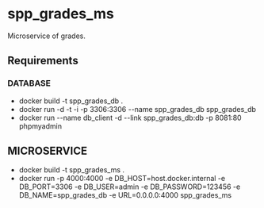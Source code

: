 # spp_grades_ms
Microservice of grades.
## Requirements
### DATABASE 
* docker build -t spp_grades_db .
* docker run -d -t -i -p 3306:3306 --name spp_grades_db spp_grades_db
* docker run --name db_client -d --link spp_grades_db:db -p 8081:80 phpmyadmin
## MICROSERVICE
* docker build -t spp_grades_ms .
* docker run -p 4000:4000 -e DB_HOST=host.docker.internal -e DB_PORT=3306 -e DB_USER=admin -e DB_PASSWORD=123456 -e DB_NAME=spp_grades_db -e URL=0.0.0.0:4000 spp_grades_ms
